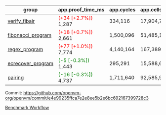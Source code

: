 | group | app.proof_time_ms | app.cycles | app.cells_used | leaf.proof_time_ms | leaf.cycles | leaf.cells_used |
| -- | -- | -- | -- | -- | -- | -- |
| [verify_fibair](https://github.com/openvm-org/openvm/blob/benchmark-results/benchmarks-pr/1460/verify_fibair-e4e99235ffca7e2e8ee5b2e6bc692167399728c3.md) |<span style='color: red'>(+34 [+2.7%])</span> 1,287 |  334,116 |  17,904,795 |- | - | - |
| [fibonacci_program](https://github.com/openvm-org/openvm/blob/benchmark-results/benchmarks-pr/1460/fibonacci-e4e99235ffca7e2e8ee5b2e6bc692167399728c3.md) |<span style='color: red'>(+18 [+0.7%])</span> 2,661 |  1,500,096 |  51,485,167 |- | - | - |
| [regex_program](https://github.com/openvm-org/openvm/blob/benchmark-results/benchmarks-pr/1460/regex-e4e99235ffca7e2e8ee5b2e6bc692167399728c3.md) |<span style='color: red'>(+77 [+1.0%])</span> 7,774 |  4,140,164 |  167,389,450 |- | - | - |
| [ecrecover_program](https://github.com/openvm-org/openvm/blob/benchmark-results/benchmarks-pr/1460/ecrecover-e4e99235ffca7e2e8ee5b2e6bc692167399728c3.md) |<span style='color: green'>(-5 [-0.3%])</span> 1,443 |  295,291 |  15,588,656 |- | - | - |
| [pairing](https://github.com/openvm-org/openvm/blob/benchmark-results/benchmarks-pr/1460/pairing-e4e99235ffca7e2e8ee5b2e6bc692167399728c3.md) |<span style='color: green'>(-16 [-0.3%])</span> 4,737 |  1,711,640 |  92,585,975 |- | - | - |


Commit: https://github.com/openvm-org/openvm/commit/e4e99235ffca7e2e8ee5b2e6bc692167399728c3

[Benchmark Workflow](https://github.com/openvm-org/openvm/actions/runs/13887311800)
